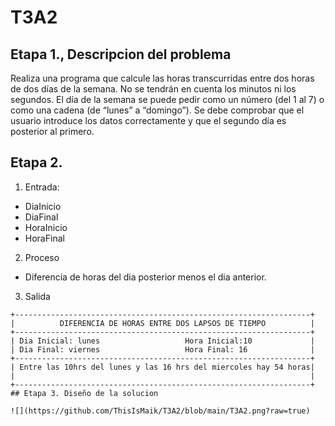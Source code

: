 # T3A2

## Etapa 1., Descripcion del problema
Realiza una programa que calcule las horas transcurridas entre dos horas de dos días de la semana. No se tendrán en cuenta los minutos ni los segundos. El día de la semana se puede pedir como un número (del 1 al 7) o como una cadena (de “lunes” a “domingo”). Se debe comprobar que el usuario introduce los datos correctamente y que el segundo día es posterior al primero.

## Etapa 2.
1. Entrada:
 - DiaInicio
 - DiaFinal
 - HoraInicio
 - HoraFinal
2. Proceso
 - Diferencia de horas del dia posterior menos el dia anterior.
 3. Salida
 ~~~
 +------------------------------------------------------------------+
 |          DIFERENCIA DE HORAS ENTRE DOS LAPSOS DE TIEMPO          |                                                       
 +------------------------------------------------------------------+
 | Dia Inicial: lunes                   Hora Inicial:10             |                
 | Dia Final: viernes                   Hora Final: 16              |                     
 +------------------------------------------------------------------+
 | Entre las 10hrs del lunes y las 16 hrs del miercoles hay 54 horas|                                                                
 |                                                                  |
 +------------------------------------------------------------------+
## Etapa 3. Diseño de la solucion

![](https://github.com/ThisIsMaik/T3A2/blob/main/T3A2.png?raw=true)
